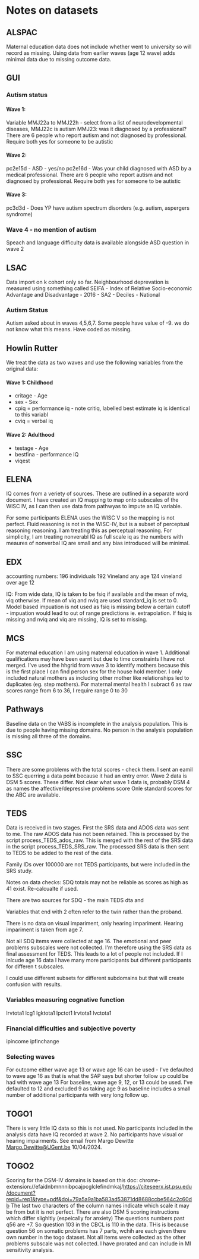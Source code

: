 # Notes on datasets

## ALSPAC

Maternal education data does not include whether went to university so will record as missing.
Using data from earlier waves (age 12 wave) adds minimal data due to missing outcome data. 

## GUI 

### Autism status

#### Wave 1: 
Variable MMJ22a to MMJ22h - select from a list of neurodevelopmental diseases, MMJ22c is autism 
MMJ23: was it diagnosed by a professional? There are 6 people who report autism and not diagnosed by professional. 
Require both yes for someone to be autistic

#### Wave 2: 
pc2e15d - ASD - yes/no
pc2e16d - Was your child diagnosed with ASD by a medical professional. 
There are 6 people who report autism and not diagnosed by professional. 
Require both yes for someone to be autistic

#### Wave 3: 
pc3d3d -  Does YP have autism spectrum disorders (e.g. autism, aspergers syndrome)

### Wave 4 - no mention of autism

Speach and language difficulty data is available alongside ASD question in wave 2

## LSAC
Data import on k cohort only so far.
Neighbourhood deprevation is measured using something called SEIFA - Index of Relative Socio-economic Advantage and Disadvantage - 2016 - SA2 - Deciles - National


### Autism Status
Autism asked about in waves 4,5,6,7. Some people have value of -9. we do not know what this means. Have coded as missing.

## Howlin Rutter
We treat the data as two waves and use the following variables from the original data:

#### Wave 1: Childhood
- critage - Age
- sex - Sex
- cpiq = performance iq - note critiq, labelled best estimate iq is identical to this variabl
- cviq = verbal iq

#### Wave 2: Adulthood
- testage - Age
- bestfina - performance IQ
- viqest


## ELENA
IQ comes from a veriety of sources. These are outlined in a separate word document. I have created an IQ mapping to map onto subscales of the WISC IV, as I can then use data from pathwyas to impute an IQ variable. 

For some participants ELENA uses the WISC V so the mapping is not perfect. Fluid reasoning is not in the WISC-IV, but is a subset of perceptual reasoning  reasoning. I am treating this as perceptual reasoning. For simplicity, I am treating nonverabl IQ as full scale iq as the numbers with meaures of nonverbal IQ are small and any bias introduced will be minimal.

## EDX
accounting numbers:
196 individuals
192 Vineland any age
124 vineland over age 12

IQ: From wide data, IQ is taken to be fsiq if available and the mean of nviq, viq otherwise. If mean of viq and nviq are used standard_iq is set to 0. Model based impuation is not used as fsiq is missing below a certain cutoff - impuation would lead to out of range predictions ie. extrapolation. If fsiq is missing and nviq and viq are missing, IQ is set to missing.

## MCS
For maternal education I am using maternal education in wave 1. Additional qualifications may have been earnt but due to time constraints I have not merged. I've used the hhgrid from wave 3 to identify mothers because this is the first place I can find person sex for the house hold member. I only included natural mothers as including other mother like relationships led to duplicates (eg. step mothers).
For maternal mental health I subract 6 as raw scores range from 6 to 36, I require range 0 to 30

## Pathways
Baseline data on the VABS is incomplete in the analysis population. This is due to people having missing domains. No person in the analysis population is missing all three of the domains.

## SSC
There are some problems with the total scores - check them. I sent an eamil to SSC querring a data point because it had an entry error.
Wave 2 data is DSM 5 scores. These differ. Not clear what wave 1 data is, probably DSM 4 as names the affective/depressive problems score 
Onle standard scores for the ABC are available.


## TEDS
Data is received in two stages. First the SRS data and ADOS data was sent to me. The raw ADOS data has not been retained. This is processed by the script process_TEDS_ados_raw. This is merged with the rest of the SRS data in the script process_TEDS_SRS_raw. The processed SRS data is then sent to TEDS to be added to the rest of the data. 

Family IDs over 100000 are not TEDS participants, but were included in the SRS study.

Notes on data checks: SDQ totals may not be reliable as scores as high as 41 exist. Re-calcualte if used.

There are two sources for SDQ - the main TEDS dta and 

Variables that end with 2 often refer to the twin rather than the proband.

There is no data on visual impariment, only hearing impariment. Hearing impariment is taken from age 7.

Not all SDQ items were collected at age 16. The emotional and peer problems subscales were not collected. I'm therefore using the SRS data as final assessment for TEDS. This leads to a lot of people not included. If I inlcude age 16 data I have many more participants but different participants for differen t subscales.

I could use different subsets for different subdomains but that will create confusion with results. 

### Variables measuring cognative function
lrvtota1 lcg1 lgktota1 lpctot1 lrvtota1 lvctota1

### Financial difficulties and subjective poverty
ipincome ipfinchange 

### Selecting waves
For outcome either wave age 13 or wave age 16 can be used - I've defaulted to wave age 16 as that is what the SAP says but shorter follow up could be had with wave age 13
For baseline, wave age 9, 12, or 13 could be used. I've defaulted to 12 and excluded 9 as taking age 9 as baseline includes a small number of additional participants with very long follow up.

## TOGO1
There is very little IQ data so this is not used. No participants included in the analysis data have IQ recorded at wave 2. 
No participants have visual or hearing impairments. See email from Margo Dewitte <Margo.Dewitte@UGent.be> 10/04/2024.

## TOGO2
Scoring for the DSM-IV domains is based on this doc: chrome-extension://efaidnbmnnnibpcajpcglclefindmkaj/https://citeseerx.ist.psu.edu/document?repid=rep1&type=pdf&doi=79a5a9a1ba583ad53871dd8688ccbe564c2c60db
The last two characters of the column names indicate which scale it may be from but it is not perfect.
There are also DSM 5 scoring instructions which differ slighltly (espeically for anxiety)
The questions numbers past q56 are +7. So question 103 in the CBCL is 110 in the data. THis is because question 56 on somatic problems has 7 parts, wchih are each given there own number in the togo dataset.
Not all items were collected as the other problems subscale was not collected. I have prorated and can include in MI sensitivity analysis.
